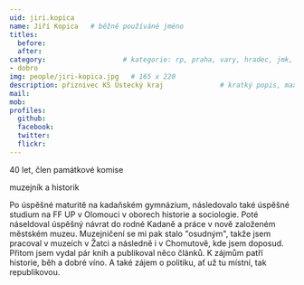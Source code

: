 ```yaml
---
uid: jiri.kopica
name: Jiří Kopica  	# běžně používáné jméno
titles:
  before:
  after:
category:                 	# kategorie: rp, praha, vary, hradec, jmk, senat
- dobro
img: people/jiri-kopica.jpg   # 165 x 220
description: přiznivec KS Ústecký kraj           	# kratký popis, max 160 znaků
mail:
mob:	
profiles:
  github:
  facebook: 
  twitter: 
  flickr:
---
```


40 let, člen památkové komise  

muzejník a historik

Po úspěšné maturitě na kadaňském gymnázium, následovalo také úspěšné studium na FF UP v Olomouci v oborech historie a sociologie. Poté náseldoval úspěšný návrat do rodné Kadaně a práce v nově založeném městském muzeu. Muzejničení se mi pak stalo "osudným", takže jsem pracoval v muzeích v Žatci a následně i v Chomutově, kde jsem doposud. Přitom jsem vydal pár knih a publikoval něco článků. K zájmům patří historie, běh a dobré víno. A také zájem o politiku, ať už tu místní, tak republikovou.      
